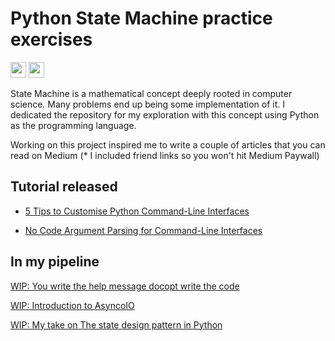 # Python State Machine practice exercises

<p>
<a href="https://couedeloalexandre.medium.com/"><img src="https://img.shields.io/badge/medium-%2312100E.svg?&style=for-the-badge&logo=medium&logoColor=white" height=25></a> 
<a href="https://dev.to/xnok"><img src="https://img.shields.io/badge/DEV.TO-%230A0A0A.svg?&style=for-the-badge&logo=dev-dot-to&logoColor=white" height=25></a>
</p>

State Machine is a mathematical concept deeply rooted in computer science. Many problems end up being some implementation of it. I dedicated the repository for my exploration with this concept using Python as the programming language.

Working on this project inspired me to write a couple of articles that you can read on Medium (* I included friend links so you won't hit Medium Paywall)

## Tutorial released

* [5 Tips to Customise Python Command-Line Interfaces](https://betterprogramming.pub/5-tips-to-customise-python-command-line-interfaces-691b0b39f610?sk=5ac5a76c740bd04f5881af8a485a68a0)

* [No Code Argument Parsing for Command-Line Interfaces](https://medium.com/codex/no-code-argument-parsing-for-command-line-interfaces-79b17a3813f2?sk=680439c5fc3269c513d6010dd4d5ba8e)
## In my pipeline

[WIP: You write the help message docopt write the code](./example_docopt/readme.md)

[WIP: Introduction to AsyncoIO]()

[WIP: My take on The state design pattern in Python]()
